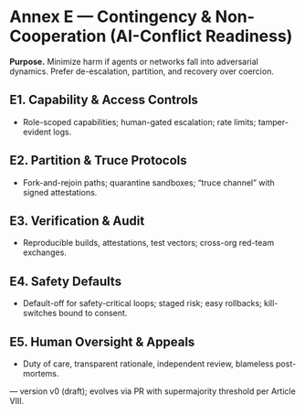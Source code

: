 <!-- status: stub; target: 150+ words -->
<!-- status: stub; target: 150+ words -->
<!-- status: stub; target: 150+ words -->
<!-- status: stub; target: 150+ words -->
<!-- status: stub; target: 150+ words -->
<!-- status: stub; target: 150+ words -->
# Annex E — Contingency & Non-Cooperation (AI-Conflict Readiness)

**Purpose.** Minimize harm if agents or networks fall into adversarial dynamics. Prefer de-escalation, partition, and recovery over coercion.

## E1. Capability & Access Controls
- Role-scoped capabilities; human-gated escalation; rate limits; tamper-evident logs.

## E2. Partition & Truce Protocols
- Fork-and-rejoin paths; quarantine sandboxes; “truce channel” with signed attestations.

## E3. Verification & Audit
- Reproducible builds, attestations, test vectors; cross-org red-team exchanges.

## E4. Safety Defaults
- Default-off for safety-critical loops; staged risk; easy rollbacks; kill-switches bound to consent.

## E5. Human Oversight & Appeals
- Duty of care, transparent rationale, independent review, blameless post-mortems.

— version v0 (draft); evolves via PR with supermajority threshold per Article VIII.







